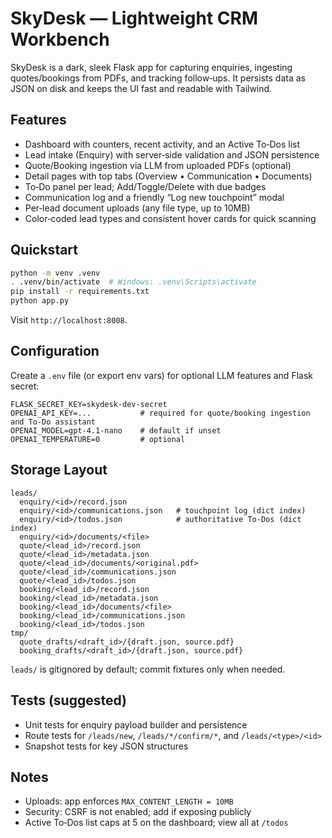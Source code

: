# SkyDesk — Lightweight CRM Workbench

SkyDesk is a dark, sleek Flask app for capturing enquiries, ingesting quotes/bookings from PDFs, and tracking follow‑ups. It persists data as JSON on disk and keeps the UI fast and readable with Tailwind.

## Features
- Dashboard with counters, recent activity, and an Active To‑Dos list
- Lead intake (Enquiry) with server‑side validation and JSON persistence
- Quote/Booking ingestion via LLM from uploaded PDFs (optional)
- Detail pages with top tabs (Overview • Communication • Documents)
- To‑Do panel per lead; Add/Toggle/Delete with due badges
- Communication log and a friendly “Log new touchpoint” modal
- Per‑lead document uploads (any file type, up to 10MB)
- Color‑coded lead types and consistent hover cards for quick scanning

## Quickstart
```bash
python -m venv .venv
. .venv/bin/activate  # Windows: .venv\Scripts\activate
pip install -r requirements.txt
python app.py
```
Visit `http://localhost:8008`.

## Configuration
Create a `.env` file (or export env vars) for optional LLM features and Flask secret:
```
FLASK_SECRET_KEY=skydesk-dev-secret
OPENAI_API_KEY=...           # required for quote/booking ingestion and To‑Do assistant
OPENAI_MODEL=gpt-4.1-nano    # default if unset
OPENAI_TEMPERATURE=0         # optional
```

## Storage Layout
```
leads/
  enquiry/<id>/record.json
  enquiry/<id>/communications.json   # touchpoint log (dict index)
  enquiry/<id>/todos.json            # authoritative To‑Dos (dict index)
  enquiry/<id>/documents/<file>
  quote/<lead_id>/record.json
  quote/<lead_id>/metadata.json
  quote/<lead_id>/documents/<original.pdf>
  quote/<lead_id>/communications.json
  quote/<lead_id>/todos.json
  booking/<lead_id>/record.json
  booking/<lead_id>/metadata.json
  booking/<lead_id>/documents/<file>
  booking/<lead_id>/communications.json
  booking/<lead_id>/todos.json
tmp/
  quote_drafts/<draft_id>/{draft.json, source.pdf}
  booking_drafts/<draft_id>/{draft.json, source.pdf}
```
`leads/` is gitignored by default; commit fixtures only when needed.

## Tests (suggested)
- Unit tests for enquiry payload builder and persistence
- Route tests for `/leads/new`, `/leads/*/confirm/*`, and `/leads/<type>/<id>`
- Snapshot tests for key JSON structures

## Notes
- Uploads: app enforces `MAX_CONTENT_LENGTH = 10MB`
- Security: CSRF is not enabled; add if exposing publicly
- Active To‑Dos list caps at 5 on the dashboard; view all at `/todos`
